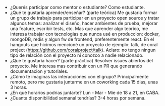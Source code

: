 * ¿Querés participar como mentor o estudiante?
Como estudiante.
* ¿Qué te gustaría aprender/enseñar? (parte teórica)
Me gustaria formar un grupo de trabajo para participar en un proyecto open source y tratar algunos temas: analizar el diseño, hacer ambientes de prueba, mejorar una feature, escribir tests, etc. 
Mas que aprender algo teorico, me interesa trabajar con tecnologias que nunca usé en produccion: docker, mongoDB, redis y algun fw de frontend, preferentemente react. 
En el hangouts que hicimos mencioné un proyecto de ejemplo: talk, de coral project (https://github.com/coralproject/talk). Aclaro: no tengo ningun tipo de relación con el proyecto ni conozco a nadie relacionado.
* ¿Qué te gustaría hacer? (parte práctica)
Resolver issues abiertos del proyecto. 
Me interesa mas contribuir con un PR que generando documentacion y tutoriales.
* ¿Cómo te imaginas las interacciones con el grupo?
Principalmente remoto, pero me gustaria juntarme en un coworking cada 15 dias, unas 3 horas.
* ¿En qué horarios podrias juntarte?
Lun - Mar - Mie de 18 a 21, en CABA.
* ¿Cuanta disponibilidad semanal tendrías?
3-4 horas por semana.
